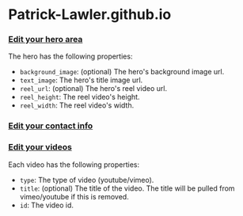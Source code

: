 # Patrick-Lawler.github.io

### [Edit your hero area](https://github.com/Patrick-Lawler/Patrick-Lawler.github.io/edit/master/_data/hero.yml)
The hero has the following properties:
- ```background_image```: (optional) The hero's background image url.
- ```text_image```: The hero's title image url.
- ```reel_url```: (optional) The hero's reel video url.
- ```reel_height```: The reel video's height.
- ```reel_width```: The reel video's width.

### [Edit your contact info](https://github.com/Patrick-Lawler/Patrick-Lawler.github.io/edit/master/_data/contact.yml)

### [Edit your videos](https://github.com/Patrick-Lawler/Patrick-Lawler.github.io/edit/master/_data/videos.yml)
Each video has the following properties:
- ```type```: The type of video (youtube/vimeo).
- ```title```: (optional) The title of the video. The title will be pulled from vimeo/youtube if this is removed.
- ```id```: The video id.
